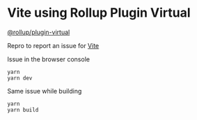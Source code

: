 # Vite using Rollup Plugin Virtual

[@rollup/plugin-virtual](https://github.com/rollup/plugins/tree/master/packages/virtual)

Repro to report an issue for [Vite](https://github.com/vitejs/vite)

Issue in the browser console
```
yarn
yarn dev
```

Same issue while building
```
yarn
yarn build
```
